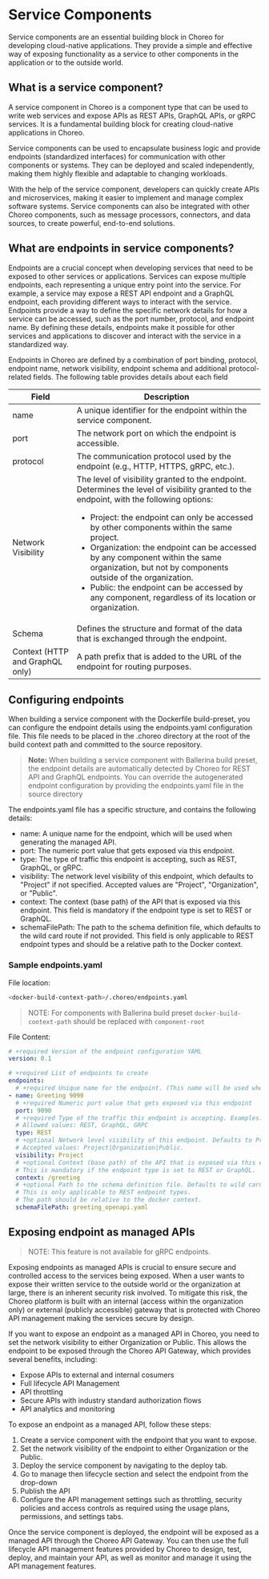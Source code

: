 # Service Components

Service components are an essential building block in Choreo for developing cloud-native applications. They provide a simple and effective way of exposing functionality as a service to other components in the application or to the outside world.

## What is a service component?

A service component in Choreo is a component type that can be used to write web services and expose APIs as REST APIs, GraphQL APIs, or gRPC services. It is a fundamental building block for creating cloud-native applications in Choreo.

Service components can be used to encapsulate business logic and provide endpoints (standardized interfaces) for communication with other components or systems. They can be deployed and scaled independently, making them highly flexible and adaptable to changing workloads.

With the help of the service component, developers can quickly create APIs and microservices, making it easier to implement and manage complex software systems. Service components can also be integrated with other Choreo components, such as message processors, connectors, and data sources, to create powerful, end-to-end solutions.

## What are endpoints in service components?

Endpoints are a crucial concept when developing services that need to be exposed to other services or applications. Services can expose multiple endpoints, each representing a unique entry point into the service. For example, a service may expose a REST API endpoint and a GraphQL endpoint, each providing different ways to interact with the service. Endpoints provide a way to define the specific network details for how a service can be accessed, such as the port number, protocol, and endpoint name. By defining these details, endpoints make it possible for other services and applications to discover and interact with the service in a standardized way.

Endpoints in Choreo are defined by a combination of port binding, protocol, endpoint name, network visibility, endpoint schema and additional protocol-related fields. The following table provides details about each field

| Field | Description |
| ------- | ------- |
| name | A unique identifier for the endpoint within the service component. |
| port | The network port on which the endpoint is accessible. |
| protocol | The communication protocol used by the endpoint (e.g., HTTP, HTTPS, gRPC, etc.). |
| Network Visibility | The level of visibility granted to the endpoint. Determines the level of visibility granted to the endpoint, with the following options: <ul><li>Project: the endpoint can only be accessed by other components within the same project.</li><li>Organization: the endpoint can be accessed by any component within the same organization, but not by components outside of the organization.</li><li>Public: the endpoint can be accessed by any component, regardless of its location or organization.</li></ul> |
| Schema | Defines the structure and format of the data that is exchanged through the endpoint. |
| Context (HTTP and GraphQL only) | A path prefix that is added to the URL of the endpoint for routing purposes. |

## Configuring endpoints

When building a service component with the Dockerfile build-preset, you can configure the endpoint details using the endpoints.yaml configuration file. This file needs to be placed in the .choreo directory at the root of the build context path and committed to the source repository.

> **Note:** When building a service component with Ballerina build preset, the endpoint details are automatically detected by Choreo for REST API and GraphQL endpoints. You can override the autogenerated endpoint configuration by providing the endpoints.yaml file in the source directory

The endpoints.yaml file has a specific structure, and contains the following details:

- name: A unique name for the endpoint, which will be used when generating the managed API.
- port: The numeric port value that gets exposed via this endpoint.
- type: The type of traffic this endpoint is accepting, such as REST, GraphQL, or gRPC.
- visibility: The network level visibility of this endpoint, which defaults to "Project" if not specified. Accepted values are "Project", "Organization", or "Public".
- context: The context (base path) of the API that is exposed via this endpoint. This field is mandatory if the endpoint type is set to REST or GraphQL.
- schemaFilePath: The path to the schema definition file, which defaults to the wild card route if not provided. This field is only applicable to REST endpoint types and should be a relative path to the Docker context.

### Sample endpoints.yaml

File location:
```bash
<docker-build-context-path>/.choreo/endpoints.yaml
```

> NOTE: For components with Ballerina build preset `docker-build-context-path` should be replaced with `component-root`

File Content:
```yaml
# +required Version of the endpoint configuration YAML
version: 0.1

# +required List of endpoints to create
endpoints:
  # +required Unique name for the endpoint. (This name will be used when generating the managed API)
- name: Greeting 9090
  # +required Numeric port value that gets exposed via this endpoint
  port: 9090
  # +required Type of the traffic this endpoint is accepting. Examples: REST, GraphQL, etc.
  # Allowed values: REST, GraphQL, GRPC
  type: REST
  # +optional Network level visibility of this endpoint. Defaults to Project
  # Accepted values: Project|Organization|Public.
  visibility: Project
  # +optional Context (base path) of the API that is exposed via this endpoint.
  # This is mandatory if the endpoint type is set to REST or GraphQL.
  context: /greeting
  # +optional Path to the schema definition file. Defaults to wild card route if not provided
  # This is only applicable to REST endpoint types.
  # The path should be relative to the docker context.
  schemaFilePath: greeting_openapi.yaml
```

## Exposing endpoint as managed APIs

> NOTE: This feature is not available for gRPC endpoints.

Exposing endpoints as managed APIs is crucial to ensure secure and controlled access to the services being exposed. When a user wants to expose their written service to the outside world or the organization at large, there is an inherent security risk involved. To mitigate this risk, the Choreo platform is built with an internal (access within the organization only) or external (publicly accessible) gateway that is protected with Choreo API management making the services secure by design.

If you want to expose an endpoint as a managed API in Choreo, you need to set the network visibility to either Organization or Public. This allows the endpoint to be exposed through the Choreo API Gateway, which provides several benefits, including:

- Expose APIs to external and internal cosumers
- Full lifecycle API Management
- API throttling
- Secure APIs with industry standard authorization flows
- API analytics and monitoring

To expose an endpoint as a managed API, follow these steps:

1. Create a service component with the endpoint that you want to expose.
2. Set the network visibility of the endpoint to either Organization or the Public.
3. Deploy the service component by navigating to the deploy tab.
4. Go to manage then lifecycle section and select the endpoint from the drop-down
5. Publish the API
4. Configure the API management settings such as throttling, security policies and access controls as required using the usage plans, permissions, and settings tabs.

Once the service component is deployed, the endpoint will be exposed as a managed API through the Choreo API Gateway. You can then use the full lifecycle API management features provided by Choreo to design, test, deploy, and maintain your API, as well as monitor and manage it using the API management features.
